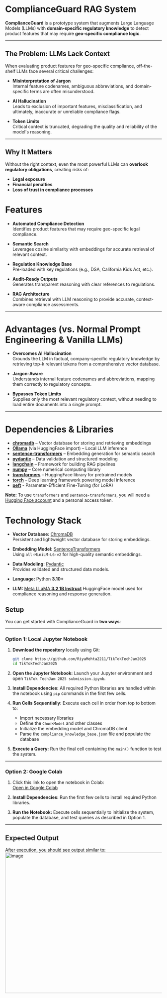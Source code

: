 # ComplianceGuard RAG System

**ComplianceGuard** is a prototype system that augments Large Language Models (LLMs) with **domain-specific regulatory knowledge** to detect product features that may require **geo-specific compliance logic**.

---

## The Problem: LLMs Lack Context

When evaluating product features for geo-specific compliance, off-the-shelf LLMs face several critical challenges:

- **Misinterpretation of Jargon**  
  Internal feature codenames, ambiguous abbreviations, and domain-specific terms are often misunderstood.

- **AI Hallucination**  
  Leads to exclusion of important features, misclassification, and ultimately, inaccurate or unreliable compliance flags.

- **Token Limits**  
  Critical context is truncated, degrading the quality and reliability of the model's reasoning.

---

## Why It Matters

Without the right context, even the most powerful LLMs can **overlook regulatory obligations**, creating risks of:

- **Legal exposure**  
- **Financial penalties**  
- **Loss of trust in compliance processes**


# Features

- **Automated Compliance Detection**  
  Identifies product features that may require geo-specific legal compliance.

- **Semantic Search**  
  Leverages cosine similarity with embeddings for accurate retrieval of relevant context.

- **Regulation Knowledge Base**  
  Pre-loaded with key regulations (e.g., DSA, California Kids Act, etc.).

- **Audit-Ready Outputs**  
  Generates transparent reasoning with clear references to regulations.

- **RAG Architecture**  
  Combines retrieval with LLM reasoning to provide accurate, context-aware compliance assessments.

---

# Advantages (vs. Normal Prompt Engineering & Vanilla LLMs)

- **Overcomes AI Hallucination**  
  Grounds the LLM in factual, company-specific regulatory knowledge by retrieving top-k relevant tokens from a comprehensive vector database.

- **Jargon-Aware**  
  Understands internal feature codenames and abbreviations, mapping them correctly to regulatory concepts.

- **Bypasses Token Limits**  
  Supplies only the most relevant regulatory context, without needing to load entire documents into a single prompt.

---

# Dependencies & Libraries

- **[chromadb](https://www.trychroma.com/)** – Vector database for storing and retrieving embeddings  
- **[Ollama](https://ollama.ai/)** (via HuggingFace import) – Local LLM inference  
- **[sentence-transformers](https://www.sbert.net/)** – Embedding generation for semantic search  
- **[pydantic](https://docs.pydantic.dev/)** – Data validation and structured modeling  
- **[langchain](https://www.langchain.com/)** – Framework for building RAG pipelines  
- **[numpy](https://numpy.org/)** – Core numerical computing library  
- **[transformers](https://huggingface.co/transformers/)** – HuggingFace library for pretrained models  
- **[torch](https://pytorch.org/)** – Deep learning framework powering model inference
- **[peft](https://huggingface.co/docs/peft/en/index)** - Parameter-Efficient Fine-Tuning (for LoRA)

**Note:** To use `transformers` and `sentence-transformers`, you will need a [Hugging Face account](https://huggingface.co/join) and a personal access token.

# Technology Stack

- **Vector Database:** [ChromaDB](https://www.trychroma.com/)  
  Persistent and lightweight vector database for storing embeddings.

- **Embedding Model:** [SentenceTransformers](https://www.sbert.net/)  
  Using `all-MiniLM-L6-v2` for high-quality semantic embeddings.

- **Data Modeling:** [Pydantic](https://docs.pydantic.dev/)  
  Provides validated and structured data models.

- **Language:** Python **3.10+**

- **LLM:** [Meta LLaMA **3.2 1B Instruct**](https://huggingface.co/meta-llama/Llama-3.2-1B-Instruct)
  HuggingFace model used for compliance reasoning and response generation.

## Setup

You can get started with ComplianceGuard in **two ways**:

---

### **Option 1: Local Jupyter Notebook**

1. **Download the repository** locally using Git:
    ```bash
    git clone https://github.com/RiyaMehta2211/TikTokTechJam2025
    cd TikTokTechJam2025
    ```

2. **Open the Jupyter Notebook:** Launch your Jupyter environment and open `TikTok TechJam 2025 submission.ipynb`.

3. **Install Dependencies:** All required Python libraries are handled within the notebook using `pip` commands in the first few cells.

4. **Run Cells Sequentially:** Execute each cell in order from top to bottom to:
    - Import necessary libraries
    - Define the `ChunkModel` and other classes
    - Initialize the embedding model and ChromaDB client
    - Parse the `compliance_knowledge_base.json` file and populate the database

5. **Execute a Query:** Run the final cell containing the `main()` function to test the system.

---

### **Option 2: Google Colab**

1. Click this link to open the notebook in Colab:  
   [Open in Google Colab](https://colab.research.google.com/drive/10f9sF0w0gpOVuNCqyQF7nfmOHgHqwFCc?usp=sharing)

2. **Install Dependencies:** Run the first few cells to install required Python libraries.

3. **Run the Notebook:** Execute cells sequentially to initialize the system, populate the database, and test queries as described in Option 1.

---


## Expected Output

After execution, you should see output similar to:
<img width="2880" height="452" alt="image" src="https://github.com/user-attachments/assets/cf53f992-3582-4b7c-97fb-b5e569e979dc" />
